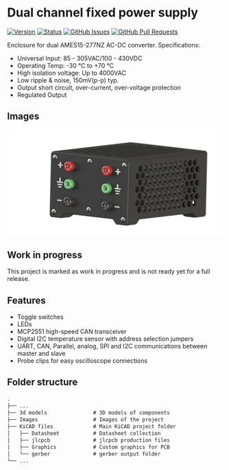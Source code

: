 # Dual channel fixed power supply
 
[![Version](https://img.shields.io/github/v/release/jkordek1/TVZ_KTM_ApplicationBoard)](https://github.com/jkordek1/TVZ_KTM_ApplicationBoard/releases/tag/Initial)
[![Status](https://img.shields.io/badge/status-active-success.svg)]()
[![GitHub Issues](https://img.shields.io/github/issues/jkordek1/TVZ_KTM_ApplicationBoard)](https://github.com/jkordek1/TVZ_KTM_ApplicationBoard/issues)
[![GitHub Pull Requests](https://img.shields.io/github/issues-pr/jkordek1/TVZ_KTM_ApplicationBoard)](https://github.com/jkordek1/TVZ_KTM_ApplicationBoard/pulls)

Enclosure for dual AMES15-277NZ AC-DC converter.
Specifications:
- Universal Input: 85 - 305VAC/100 - 430VDC
- Operating Temp: -30 °C to +70 °C
- High isolation voltage: Up to 4000VAC
- Low ripple & noise, 150mV(p-p) typ.
- Output short circuit, over-current, over-voltage protection
- Regulated Output 

## Images
<p align="center">
 <img width="1000" src="https://raw.githubusercontent.com/jkordek1/Dual-channel-fixed-power-supply/main/Images/Front_v4.png">
</p>

## Work in progress
This project is marked as work in progress and is not ready yet for a full release.

 ## Features
 - Toggle switches
 - LEDs
 - MCP2551 high-speed CAN transceiver
 - Digital I2C temperature sensor with address selection jumpers
 - UART, CAN, Parallel, analog, SPI and I2C communications between master and slave
 - Probe clips for easy oscilloscope connections
 
 ## Folder structure
    .
    ├── ...
    ├── 3d models               # 3D models of components
    ├── Images                  # Images of the project
    ├── KiCAD files             # Main KiCAD project folder
    │   ├── Datasheet           # Datasheet collection
    │   ├── jlcpcb              # jlcpcb production files
    │   ├── Graphics            # Custom graphics for PCB
    │   └── gerber              # gerber output folder
    └── ...
 

